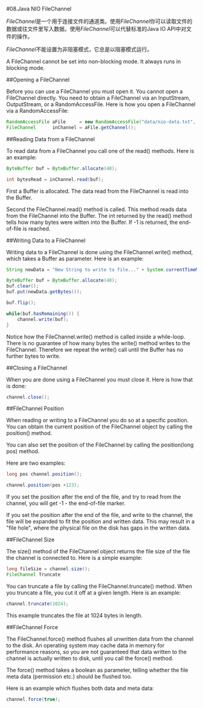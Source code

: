 #08.Java NIO FileChannel

*FileChannel*是一个用于连接文件的通道类。使用*FileChannel*你可以读取文件的数据或往文件里写入数据。使用*FileChannel*可以代替标准的Java IO API中对文件的操作。

*FileChannel*不能设置为非阻塞模式，它总是以阻塞模式运行。

A FileChannel cannot be set into non-blocking mode. It always runs in blocking mode.

##Opening a FileChannel

Before you can use a FileChannel you must open it. You cannot open a FileChannel directly. You need to obtain a FileChannel via an InputStream, OutputStream, or a RandomAccessFile. Here is how you open a FileChannel via a RandomAccessFile:

```Java
RandomAccessFile aFile     = new RandomAccessFile("data/nio-data.txt", "rw");
FileChannel      inChannel = aFile.getChannel();
```

##Reading Data from a FileChannel

To read data from a FileChannel you call one of the read() methods. Here is an example:

```Java
ByteBuffer buf = ByteBuffer.allocate(48);

int bytesRead = inChannel.read(buf);
```

First a Buffer is allocated. The data read from the FileChannel is read into the Buffer.

Second the FileChannel.read() method is called. This method reads data from the FileChannel into the Buffer. The int returned by the read() method tells how many bytes were witten into the Buffer. If -1 is returned, the end-of-file is reached.

##Writing Data to a FileChannel

Writing data to a FileChannel is done using the FileChannel.write() method, which takes a Buffer as parameter. Here is an example:

```Java
String newData = "New String to write to file..." + System.currentTimeMillis();

ByteBuffer buf = ByteBuffer.allocate(48);
buf.clear();
buf.put(newData.getBytes());

buf.flip();

while(buf.hasRemaining()) {
    channel.write(buf);
}
```

Notice how the FileChannel.write() method is called inside a while-loop. There is no guarantee of how many bytes the write() method writes to the FileChannel. Therefore we repeat the write() call until the Buffer has no further bytes to write.

##Closing a FileChannel

When you are done using a FileChannel you must close it. Here is how that is done:

```Java
channel.close();    
```

##FileChannel Position

When reading or writing to a FileChannel you do so at a specific position. You can obtain the current position of the FileChannel object by calling the position() method.

You can also set the position of the FileChannel by calling the position(long pos) method.

Here are two examples:

```Java
long pos channel.position();

channel.position(pos +123);
```

If you set the position after the end of the file, and try to read from the channel, you will get -1 - the end-of-file marker.

If you set the position after the end of the file, and write to the channel, the file will be expanded to fit the position and written data. This may result in a "file hole", where the physical file on the disk has gaps in the written data.

##FileChannel Size

The size() method of the FileChannel object returns the file size of the file the channel is connected to. Here is a simple example:

```Java
long fileSize = channel.size();    
FileChannel Truncate
```

You can truncate a file by calling the FileChannel.truncate() method. When you truncate a file, you cut it off at a given length. Here is an example:

```Java
channel.truncate(1024);
```

This example truncates the file at 1024 bytes in length.

##FileChannel Force

The FileChannel.force() method flushes all unwritten data from the channel to the disk. An operating system may cache data in memory for performance reasons, so you are not guaranteed that data written to the channel is actually written to disk, until you call the force() method.

The force() method takes a boolean as parameter, telling whether the file meta data (permission etc.) should be flushed too.

Here is an example which flushes both data and meta data:

```Java
channel.force(true);
```